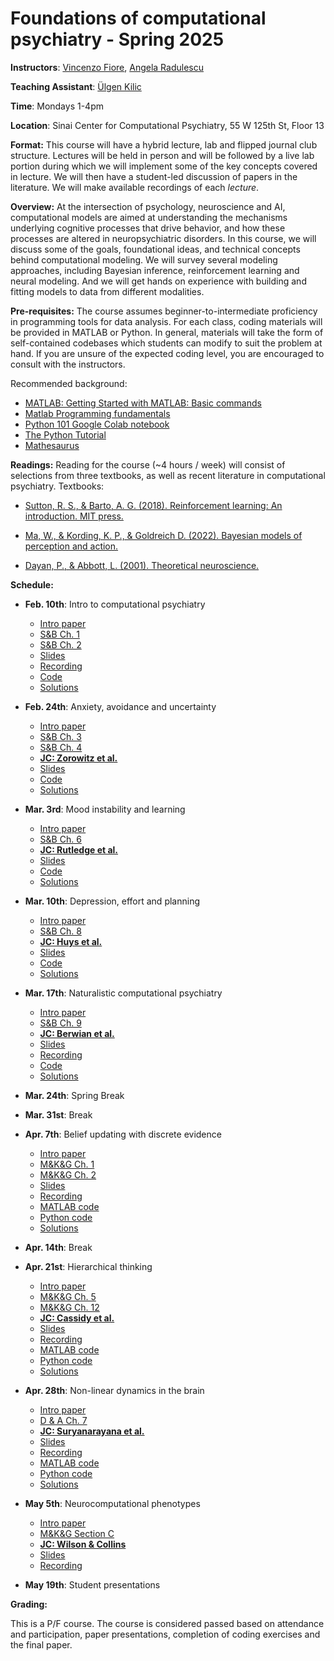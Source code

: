 # Foundations of computational psychiatry - Spring 2025

**Instructors**: [Vincenzo Fiore](https://profiles.mountsinai.org/vincenzo-guido-fiore), [Angela Radulescu](https://www.angelaradulescu.com/) 

**Teaching Assistant**: [Ülgen Kilic](https://ulgenklc.github.io/)

**Time**: Mondays 1-4pm

**Location**: Sinai Center for Computational Psychiatry, 55 W 125th St, Floor 13

**Format:** This course will have a hybrid lecture, lab and flipped journal club structure. Lectures will be held in person and will be followed by a live lab portion during which we will implement some of the key concepts covered in lecture. We will then have a student-led discussion of papers in the literature. We will make available recordings of each *lecture*.

**Overview:** At the intersection of psychology, neuroscience and AI, computational models are aimed at understanding the mechanisms underlying cognitive processes that drive behavior, and how these processes are altered in neuropsychiatric disorders. In this course, we will discuss some of the goals, foundational ideas, and technical concepts behind computational modeling. We will survey several modeling approaches, including Bayesian inference, reinforcement learning and neural modeling. And we will get hands on experience with building and fitting models to data from different modalities.  

**Pre-requisites:** The course assumes beginner-to-intermediate proficiency in programming tools for data analysis. For each class, coding materials will be provided in MATLAB or Python. In general, materials will take the form of self-contained codebases which students can modify to suit the problem at hand. If you are unsure of the expected coding level, you are encouraged to consult with the instructors.

<!-- **Final presentations:** You can find a final project overview [here](https://docs.google.com/document/d/1H4-xOtikGd7VI6lNFwLRX4aTh_qYvJj_VUFl3lsmm50/edit).  -->

Recommended background: 

+ [MATLAB: Getting Started with MATLAB: Basic commands](https://www.mathworks.com/help/releases/R2017a/matlab/getting-started-with-matlab.html)
+ [Matlab Programming fundamentals](https://www.mathworks.com/help/pdf_doc/matlab/matlab_prog.pdf) 
+ [Python 101 Google Colab notebook](https://colab.research.google.com/drive/1RgQqcpMyfU8FOZDgIARLqhvpKaefUMnO?usp=sharing)
+ [The Python Tutorial](https://docs.python.org/3/tutorial/index.html)
+ [Mathesaurus](http://mathesaurus.sourceforge.net/)

**Readings:** Reading for the course (~4 hours / week) will consist of selections from three textbooks, as well as recent literature in computational psychiatry. Textbooks: 

+ [Sutton, R. S., & Barto, A. G. (2018). Reinforcement learning: An introduction. MIT press.](http://incompleteideas.net/book/the-book-2nd.html)

+ [Ma, W., & Kording, K. P., & Goldreich D. (2022). Bayesian models of perception and action.](https://www.cns.nyu.edu/malab/bayesianbook.html) 

+ [Dayan, P., & Abbott, L. (2001). Theoretical neuroscience.](https://boulderschool.yale.edu/sites/default/files/files/DayanAbbott.pdf) 

**Schedule:**

* **Feb. 10th**: Intro to computational psychiatry 
    - [Intro paper](https://pubmed.ncbi.nlm.nih.gov/31017638/)
    - [S&B Ch. 1](https://www.dropbox.com/s/c5bj6odbm0g3i0g/RLbook2020-Chapter%201.pdf?dl=0)
    - [S&B Ch. 2](https://www.dropbox.com/s/w1v1gey5r796qwh/RLbook2020-Chapter%202.pdf?dl=0)
    - [Slides](https://www.dropbox.com/scl/fi/14zbz5gtfz2njv5pxisbw/Lecture-1.pdf?rlkey=xoagfsst3t4j3insz2w8xxavk&dl=0)
    - [Recording](https://www.dropbox.com/scl/fi/sdqpval8kwoj4w9m4w8wj/Lecture-1.mp4?rlkey=1qal1e8r7j7qpu16hyiyun69y&dl=0)
    - [Code](https://colab.research.google.com/drive/16Mv1O9MBzsEElsJiPHD8wbxarwbtZf2a?usp=sharing)
    - [Solutions](https://colab.research.google.com/drive/13yQBFisQAYE3tD9BZFEnvgj_Mg_jNoWH?usp=drive_link)

* **Feb. 24th**: Anxiety, avoidance and uncertainty 
    - [Intro paper](https://lilianweng.github.io/posts/2018-02-19-rl-overview/)
    - [S&B Ch. 3](https://www.dropbox.com/s/l00l0ctmcuhj42y/RLbook2020-Chapter%203.pdf?dl=0)
    - [S&B Ch. 4](https://www.dropbox.com/s/bdp3wp63q7myucv/RLbook2020-Chapter%204.pdf?dl=0)
    - [**JC: Zorowitz et al.**](https://cpsyjournal.org/article/10.1162/CPSY_a_00026/)
    - [Slides](https://www.dropbox.com/scl/fi/t1z8gc4d1f7ov0k24vxmi/Lecture-2.pdf?rlkey=jh0gca2m43w73t3ndwbbuqpg9&dl=0)
    <!-- - [Recording](hello) -->
    - [Code](https://colab.research.google.com/drive/1u6XzVbdeFgR1ev6mXHvEn68czfvTea7M#scrollTo=yIHsc5_kd1yL)
    - [Solutions](https://colab.research.google.com/drive/12caet74yDhRGY8iZjpbZg2VyrnQTqF0R)

+ **Mar. 3rd**: Mood instability and learning 
    - [Intro paper](https://www.princeton.edu/~yael/Publications/Niv2009.pdf)
    - [S&B Ch. 6](https://www.dropbox.com/s/p2njyivzwzaljis/RLbook2020-Chapter%206.pdf?dl=0)
    - [**JC: Rutledge et al.**](https://pubmed.ncbi.nlm.nih.gov/25092308/)
    - [Slides](https://www.dropbox.com/scl/fi/kkacfue8rw9442xcetbx4/Lecture-3.pdf?rlkey=cca9aturyeijphk2z584fh1jq&dl=0)
    <!-- - [Recording](hello) -->
    - [Code](https://colab.research.google.com/drive/1hP4p-zNHg7ms1OWKk21rSyqnBVtKWLuZ#scrollTo=RFDVLwReQrWT)
    - [Solutions](hello)

+ **Mar. 10th**: Depression, effort and planning 
    - [Intro paper](https://pubmed.ncbi.nlm.nih.gov/25705929/)
    - [S&B Ch. 8](https://www.dropbox.com/scl/fi/20p0zrk5z9jo5b272dz00/RLbook2020-Chapter-8.pdf?rlkey=87qmi9sezfxtt0s4z1zrdz2z9&dl=0)
    - [**JC: Huys et al.**](https://pmc.ncbi.nlm.nih.gov/articles/PMC3297555/pdf/pcbi.1002410.pdf)
    - [Slides](https://www.dropbox.com/scl/fi/sm76uo4vwh7gqh8pfti2r/Lecture-4.pdf?rlkey=vm3uheq8bnxc757qcu8lw5422&dl=0)
    <!-- - [Recording](hello) -->
    - [Code](https://colab.research.google.com/drive/19sUF20ukbDd16Dl35wxsibZnCz-0fjNC#scrollTo=ffRJS2ROra4O)
    - [Solutions](https://colab.research.google.com/drive/1aIjGY9H9ni3OpKYwK1Dh_Fi-Lew2VWbA)

+ **Mar. 17th**: Naturalistic computational psychiatry 
    - [Intro paper](https://www.sciencedirect.com/science/article/pii/S1364661323002127)
    - [S&B Ch. 9](https://www.dropbox.com/scl/fi/svqaxubvhy9g1jnetsfkv/RLbook2020-Chapter-9.pdf?rlkey=lwu8x0phypngsh6gvoeyhnstl&dl=0)
    - [**JC: Berwian et al.**](https://jamanetwork.com/journals/jamapsychiatry/fullarticle/2761562)
    - [Slides](https://www.dropbox.com/scl/fi/l1w4oxrzea86mg936wwnk/Lecture-5.pdf?rlkey=l5z94rc8bxhnq66i48x839jhq&dl=0)
    - [Recording](https://www.dropbox.com/scl/fi/ba27ld6msa901qi8sm4ij/Lecture-5.mp4?rlkey=fc6lq3xlfrgx1bqigtegv0c62&dl=0)
    - [Code](hello)
    - [Solutions](https://colab.research.google.com/drive/1EXpsA7hIZuJYhKaFbQJh0T3PcYPbRPKj)

+ **Mar. 24th**: Spring Break 

+ **Mar. 31st**: Break 

+ **Apr. 7th**: Belief updating with discrete evidence 
    - [Intro paper](https://pmc.ncbi.nlm.nih.gov/articles/PMC8823284/)
    - [M&K&G Ch. 1](https://www.cns.nyu.edu/malab/static/files/Bayesian_models_of_perception_and_action_v3.pdf)
    - [M&K&G Ch. 2](https://www.cns.nyu.edu/malab/static/files/Bayesian_models_of_perception_and_action_v3.pdf)
    - [Slides](https://www.dropbox.com/scl/fi/85v0mkyvi4mkxdjcfsy10/Lecture6_April2025.pdf?rlkey=hmkxla5spdgck3hrs2vnbhuu1&dl=0)
    - [Recording](https://www.dropbox.com/scl/fi/v10z3kheakf34120y7omx/Lecture6_recording.mp4?rlkey=012bnz5mgd7xikxzj84e0xtmd&dl=0)
    - [MATLAB code](https://www.dropbox.com/scl/fi/44ghsvr30bpw62oo5g45v/Lecture6_code_matlab.zip?rlkey=ghs0m3ozzmqtkz9urwwhoo2hk&dl=0)
    - [Python code](https://www.dropbox.com/scl/fi/1j03c7w9akcxz4chs7jsl/Lecture6_code_python.zip?rlkey=cf6m9aezppb2sxsn72ykr154q&dl=0)
    - [Solutions](hello)

+ **Apr. 14th**: Break 

+ **Apr. 21st**: Hierarchical thinking 
    - [Intro paper](https://www.frontiersin.org/journals/computational-neuroscience/articles/10.3389/fncom.2014.00131/full)
    - [M&K&G Ch. 5](https://www.cns.nyu.edu/malab/static/files/Bayesian_models_of_perception_and_action_v3.pdf)
    - [M&K&G Ch. 12](https://www.cns.nyu.edu/malab/static/files/Bayesian_models_of_perception_and_action_v3.pdf)
    - [**JC: Cassidy et al.**](https://www.cell.com/action/showPdf?pii=S0960-9822%2818%2930004-6)
    - [Slides](https://www.dropbox.com/scl/fi/osouuhj9z8of8qb3wox10/Lecture7_2025.pdf?rlkey=ilse945gpwlv7n1hg1j6s2omy&dl=0)
    - [Recording](https://www.dropbox.com/scl/fi/qiy86a3ssapbnoae4hpr6/Lecture-7.m4a?rlkey=b35m0kfofqndfho8dippjdzio&dl=0)
    - [MATLAB code](https://www.dropbox.com/scl/fi/uj81xx353ia2i5xodvmqy/week_7_MATLAB.zip?rlkey=0i3dhme0515egyfjx95a55v6k&dl=0)
    - [Python code](https://www.dropbox.com/scl/fi/uupttsyi5y2wu7z3awunb/2stage_AI_EVestimations.ipynb?rlkey=9y9qdvad1fucgb3j9z550r574&dl=0)
    - [Solutions](hello)

+ **Apr. 28th**: Non-linear dynamics in the brain 
    - [Intro paper](https://pmc.ncbi.nlm.nih.gov/articles/PMC2691385/)
    - [D & A Ch. 7](https://boulderschool.yale.edu/sites/default/files/files/DayanAbbott.pdf)
    - [**JC: Suryanarayana et al.**](https://www.sciencedirect.com/science/article/pii/S0893608018302880)
    - [Slides](https://www.dropbox.com/scl/fi/qzm4y6lpp6fuee9h18tea/Lecture8_2025.pdf?rlkey=qp91n5h348bjkzd7uuapuzzut&st=gts2pg6c&dl=0)
    - [Recording](https://www.dropbox.com/scl/fi/gwvhdqi6zt4dewlz9n3t0/Lecture-8.mp4?rlkey=spkmi05wey02nstiwcjpmfqpr&st=zkm7k130&dl=0)
    - [MATLAB code](https://www.dropbox.com/scl/fi/lai2v3wh580bm5hkh2791/Onset_detector.m?rlkey=k6wepqffm8s8n04xy44z8xlma&st=087s7mab&dl=0)
    - [Python code](https://www.dropbox.com/scl/fi/kdvt9qycp64ivb0gcs1n0/Onset_detector.ipynb?rlkey=2q1dbca7hs7ulznc0134yqdh8&st=ftybolth&dl=0)
    - [Solutions](hello)

+ **May 5th**: Neurocomputational phenotypes 
    - [Intro paper](https://www.princeton.edu/~ndaw/d10.pdf)
    - [M&K&G Section C](https://boulderschool.yale.edu/sites/default/files/files/DayanAbbott.pdf)
    - [**JC: Wilson & Collins**](https://elifesciences.org/articles/49547)
    - [Slides](https://www.dropbox.com/scl/fi/u475b0xkiu46jhofe96a6/Lecture9_2025.pdf?rlkey=d8flgm3colygx9q2o3l59qfbz&st=mfd8dgur&dl=0)
    - [Recording](https://www.dropbox.com/scl/fi/x1lnzy9tjhss97injnid4/Lecture9.mp4?rlkey=6hz19haeba8709mp4wbufpic9&st=zfmy20t2&dl=0)

+ **May 19th**: Student presentations 

**Grading:** 

This is a P/F course. The course is considered passed based on attendance and participation, paper presentations, completion of coding exercises and the final paper. 




